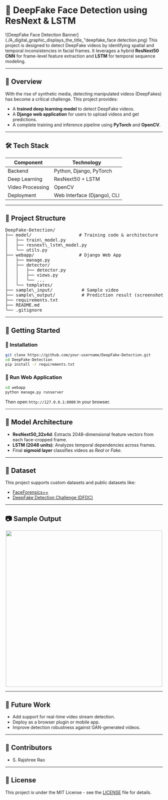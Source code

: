 


# 🧠 DeepFake Face Detection using ResNext & LSTM
![DeepFake Face Detection Banner](./A_digital_graphic_displays_the_title_"deepfake_face detection.png)
This project is designed to detect DeepFake videos by identifying spatial and temporal inconsistencies in facial frames. It leverages a hybrid **ResNext50 CNN** for frame-level feature extraction and **LSTM** for temporal sequence modeling.

---

## 📌 Overview

With the rise of synthetic media, detecting manipulated videos (DeepFakes) has become a critical challenge. This project provides:

- A **trained deep learning model** to detect DeepFake videos.
- A **Django web application** for users to upload videos and get predictions.
- A complete training and inference pipeline using **PyTorch** and **OpenCV**.

---

## 🛠️ Tech Stack

| Component        | Technology                  |
|------------------|------------------------------|
| Backend          | Python, Django, PyTorch      |
| Deep Learning    | ResNext50 + LSTM             |
| Video Processing | OpenCV                       |
| Deployment       | Web Interface (Django), CLI  |

---

## 📁 Project Structure
<pre>
DeepFake-Detection/
├── model/                  # Training code & architecture
│   ├── train\_model.py
│   ├── resnext\_lstm\_model.py
│   └── utils.py
├── webapp/                 # Django Web App
│   ├── manage.py
│   ├── detector/
│   │   ├── detector.py
│   │   ├── views.py
│   │   └── ...
│   └── templates/
├── sample\_input/           # Sample video
├── sample\_output/          # Prediction result (screenshot)
├── requirements.txt
├── README.md
└── .gitignore
</pre>


---

## 🚀 Getting Started

### 🔧 Installation

```bash
git clone https://github.com/your-username/DeepFake-Detection.git
cd DeepFake-Detection
pip install -r requirements.txt
```

### 🏁 Run Web Application

```bash
cd webapp
python manage.py runserver
```

Then open `http://127.0.0.1:8000` in your browser.

---

## 🧪 Model Architecture

* **ResNext50\_32x4d**: Extracts 2048-dimensional feature vectors from each face-cropped frame.
* **LSTM (2048 units)**: Analyzes temporal dependencies across frames.
* Final **sigmoid layer** classifies videos as *Real* or *Fake*.

---

## 🎯 Dataset

This project supports custom datasets and public datasets like:

* [FaceForensics++](https://github.com/ondyari/FaceForensics)
* [DeepFake Detection Challenge (DFDC)](https://www.kaggle.com/c/deepfake-detection-challenge)

---

## 📷 Sample Output

<p align="center">
  <img src="sample_output/prediction_screenshot.png" width="500"/>
</p>

---

## 🧠 Future Work

* Add support for real-time video stream detection.
* Deploy as a browser plugin or mobile app.
* Improve detection robustness against GAN-generated videos.

---

## 👥 Contributors


* S. Rajshree Rao


---

## 📄 License

This project is under the MIT License - see the [LICENSE](LICENSE) file for details.


